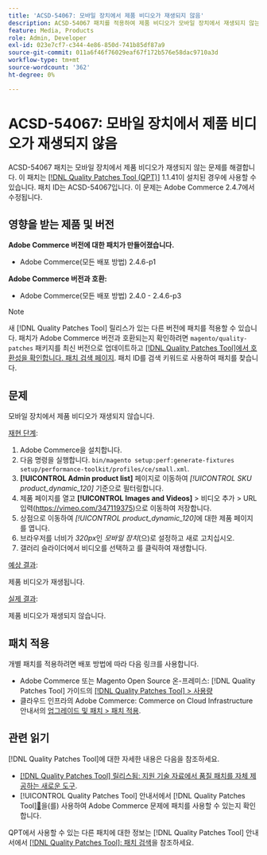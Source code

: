 ```yaml
---
title: 'ACSD-54067: 모바일 장치에서 제품 비디오가 재생되지 않음'
description: ACSD-54067 패치를 적용하여 제품 비디오가 모바일 장치에서 재생되지 않는 Adobe Commerce 문제를 해결합니다.
feature: Media, Products
role: Admin, Developer
exl-id: 023e7cf7-c344-4e86-850d-741b85df87a9
source-git-commit: 011a6f46f76029eaf67f172b576e58dac9710a3d
workflow-type: tm+mt
source-wordcount: '362'
ht-degree: 0%

---
```


# ACSD-54067: 모바일 장치에서 제품 비디오가 재생되지 않음

ACSD-54067 패치는 모바일 장치에서 제품 비디오가 재생되지 않는 문제를 해결합니다. 이 패치는 [[!DNL Quality Patches Tool (QPT)]](https://experienceleague.adobe.com/ko/docs/commerce-operations/tools/quality-patches-tool/quality-patches-tool-to-self-serve-quality-patches) 1.1.41이 설치된 경우에 사용할 수 있습니다. 패치 ID는 ACSD-54067입니다. 이 문제는 Adobe Commerce 2.4.7에서 수정됩니다.

## 영향을 받는 제품 및 버전

**Adobe Commerce 버전에 대한 패치가 만들어졌습니다.**

* Adobe Commerce(모든 배포 방법) 2.4.6-p1

**Adobe Commerce 버전과 호환:**

* Adobe Commerce(모든 배포 방법) 2.4.0 - 2.4.6-p3

>[!NOTE]
>
>새 [!DNL Quality Patches Tool] 릴리스가 있는 다른 버전에 패치를 적용할 수 있습니다. 패치가 Adobe Commerce 버전과 호환되는지 확인하려면 `magento/quality-patches` 패키지를 최신 버전으로 업데이트하고 [[!DNL Quality Patches Tool]에서 호환성을 확인합니다. 패치 검색 페이지](https://experienceleague.adobe.com/tools/commerce-quality-patches/index.html?lang=ko). 패치 ID를 검색 키워드로 사용하여 패치를 찾습니다.

## 문제

모바일 장치에서 제품 비디오가 재생되지 않습니다.

<u>재현 단계</u>:

1. Adobe Commerce을 설치합니다.
1. 다음 명령을 실행합니다.
   `bin/magento setup:perf:generate-fixtures setup/performance-toolkit/profiles/ce/small.xml`.
1. **[!UICONTROL Admin product list]** 페이지로 이동하여 *[!UICONTROL SKU product_dynamic_120]* 기준으로 필터링합니다.
1. 제품 페이지를 열고 **[!UICONTROL Images and Videos]** > 비디오 추가 > URL 입력(https://vimeo.com/347119375)으로 이동하여 저장합니다.
1. 상점으로 이동하여 *[!UICONTROL product_dynamic_120]*&#x200B;에 대한 제품 페이지를 엽니다.
1. 브라우저를 너비가 *320px*&#x200B;인 *모바일 장치*(으)로 설정하고 새로 고치십시오.
1. 갤러리 슬라이더에서 비디오를 선택하고 를 클릭하여 재생합니다.

<u>예상 결과</u>:

제품 비디오가 재생됩니다.

<u>실제 결과</u>:

제품 비디오가 재생되지 않습니다.

## 패치 적용

개별 패치를 적용하려면 배포 방법에 따라 다음 링크를 사용합니다.

* Adobe Commerce 또는 Magento Open Source 온-프레미스: [!DNL Quality Patches Tool] 가이드의 [[!DNL Quality Patches Tool] > 사용량](/help/tools/quality-patches-tool/usage.md)
* 클라우드 인프라의 Adobe Commerce: Commerce on Cloud Infrastructure 안내서의 [업그레이드 및 패치 > 패치 적용](https://experienceleague.adobe.com/docs/commerce-cloud-service/user-guide/develop/upgrade/apply-patches.html?lang=ko).

## 관련 읽기

[!DNL Quality Patches Tool]에 대한 자세한 내용은 다음을 참조하세요.

* [[!DNL Quality Patches Tool] 릴리스됨: 지원 기술 자료에서 품질 패치를 자체 제공하는 새로운 도구](https://experienceleague.adobe.com/ko/docs/commerce-operations/tools/quality-patches-tool/quality-patches-tool-to-self-serve-quality-patches).
* [!UICONTROL Quality Patches Tool] 안내서에서  [!DNL Quality Patches Tool][&#128279;](/help/tools/quality-patches-tool/patches-available-in-qpt/check-patch-for-magento-issue-with-magento-quality-patches.md)을(를) 사용하여 Adobe Commerce 문제에 패치를 사용할 수 있는지 확인합니다.


QPT에서 사용할 수 있는 다른 패치에 대한 정보는 [!DNL Quality Patches Tool] 안내서에서 [[!DNL Quality Patches Tool]: 패치 검색](https://experienceleague.adobe.com/tools/commerce-quality-patches/index.html?lang=ko)을 참조하세요.
